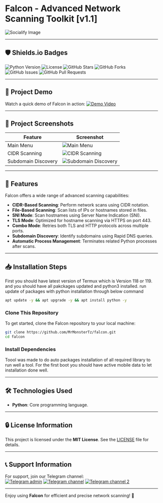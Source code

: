 # Falcon - Advanced Network Scanning Toolkit [v1.1]

![Socialify Image](https://socialify.git.ci/MrMonsterTz/falcon/image?description=1&font=Inter&forks=1&issues=1&language=1&logo=https%3A%2F%2Fexample.com%2Flogo.png&name=1&owner=1&pattern=Circuit%20Board&pulls=1&stargazers=1&theme=Dark)

---

## 🛡️ Shields.io Badges
![Python Version](https://img.shields.io/badge/Python-3.x-blue)
![License](https://img.shields.io/badge/License-MIT-green)
![GitHub Stars](https://img.shields.io/github/stars/MrMonsterTz/falcon)
![GitHub Forks](https://img.shields.io/github/forks/MrMonsterTz/falcon)
![GitHub Issues](https://img.shields.io/github/issues/MrMonsterTz/falcon)
![GitHub Pull Requests](https://img.shields.io/github/issues-pr/MrMonsterTz/falcon)

---

## 🎥 Project Demo
Watch a quick demo of Falcon in action:
[![Demo Video](https://img.youtube.com/vi/VIDEO_ID/0.jpg)](https://www.youtube.com/watch?v=VIDEO_ID)

---

## 📸 Project Screenshots
| Feature | Screenshot |
|---------|------------|
| Main Menu | ![Main Menu]([https://example.com/main-menu.png](https://i.ibb.co/7JDGDwvq/Screenshot-20250221-192356.jpg)) |
| CIDR Scanning | ![CIDR Scanning]([https://example.com/cidr-scanning.png](https://i.ibb.co/CKT1xPFm/Screenshot-20250222-194702-1.jpg)) |
| Subdomain Discovery | ![Subdomain Discovery]([https://example.com/subdomain-discovery.png](https://i.ibb.co/TD7YJKL8/Screenshot-20250222-194539-1.jpg)) |

---

## 🚀 Features
Falcon offers a wide range of advanced scanning capabilities:
- **CIDR-Based Scanning**: Perform network scans using CIDR notation.
- **File-Based Scanning**: Scan lists of IPs or hostnames stored in files.
- **SNI Mode**: Scan hostnames using Server Name Indication (SNI).
- **TLS Mode**: Optimized for hostname scanning via HTTPS on port 443.
- **Combo Mode**: Retries both TLS and HTTP protocols across multiple ports.
- **Subdomain Discovery**: Identify subdomains using Rapid DNS queries.
- **Automatic Process Management**: Terminates related Python processes after scans.

---

## 📥 Installation Steps
First you should have latest version of Termux which is Version 118 or 119. and you should have all pakckages updated and python3 installed. run update of packages with python installation through below command
```bash
apt update -y && apt upgrade -y && apt install python -y
```

### Clone This Repository
To get started, clone the Falcon repository to your local machine:
```bash
git clone https://github.com/MrMonsterTz/falcon.git
cd falcon
```

### Install Dependencies
Toool was made to do auto packages installation of all required library to run well a tool. For the first boot you should have active mobile data to let installation done well.

---

## 🛠️ Technologies Used
- **Python**: Core programming language.
---

## 🔒 License Information
This project is licensed under the **MIT License**. See the [LICENSE](LICENSE) file for details.

---

## 📞 Support Information
For support, join our Telegram channel:  
[![Telegram admin](https://img.shields.io/badge/Telegram-Contact%20admin-blue)](https://t.me/sudotz)
[![Telegram channel](https://img.shields.io/badge/Telegram-Join%20Channel-blue)](https://t.me/falconx6)
[![Telegram channel 2](https://img.shields.io/badge/Telegram-Join%20Channel%202-blue)](https://t.me/Tech_orbit)

---

Enjoy using **Falcon** for efficient and precise network scanning! 🚀
